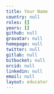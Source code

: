 ```yaml
---
title: Your Name
country: null
roles: []
years: []
github: null
gravatar: null
homepage: null
twitter: null
gitlab: null
bitbucket: null
orcid: null
linkedin: null
email: null
layout: educator
---
```


<!-- Optional: Write something about yourself below the '- - >'.
You can use Markdown syntax to style this page.
-->